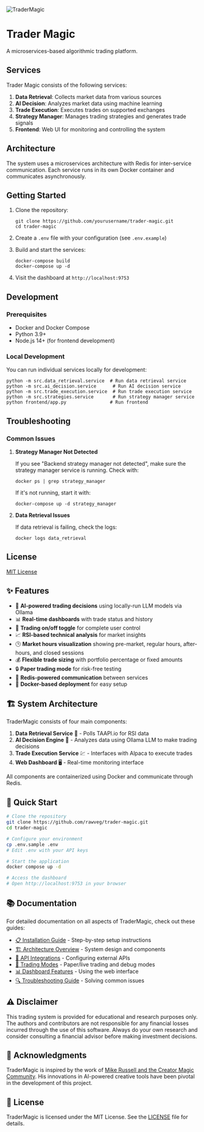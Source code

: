 ![TraderMagic](docs/img/dashboard-screenshot.png)

# Trader Magic

A microservices-based algorithmic trading platform.

## Services

Trader Magic consists of the following services:

1. **Data Retrieval**: Collects market data from various sources
2. **AI Decision**: Analyzes market data using machine learning
3. **Trade Execution**: Executes trades on supported exchanges
4. **Strategy Manager**: Manages trading strategies and generates trade signals
5. **Frontend**: Web UI for monitoring and controlling the system

## Architecture

The system uses a microservices architecture with Redis for inter-service communication. Each service runs in its own Docker container and communicates asynchronously.

## Getting Started

1. Clone the repository:
   ```
   git clone https://github.com/yourusername/trader-magic.git
   cd trader-magic
   ```

2. Create a `.env` file with your configuration (see `.env.example`)

3. Build and start the services:
   ```
   docker-compose build
   docker-compose up -d
   ```

4. Visit the dashboard at `http://localhost:9753`

## Development

### Prerequisites

- Docker and Docker Compose
- Python 3.9+
- Node.js 14+ (for frontend development)

### Local Development

You can run individual services locally for development:

```
python -m src.data_retrieval.service  # Run data retrieval service
python -m src.ai_decision.service      # Run AI decision service
python -m src.trade_execution.service  # Run trade execution service
python -m src.strategies.service       # Run strategy manager service
python frontend/app.py                # Run frontend
```

## Troubleshooting

### Common Issues

1. **Strategy Manager Not Detected**
   
   If you see "Backend strategy manager not detected", make sure the strategy manager service is running. Check with:
   
   ```
   docker ps | grep strategy_manager
   ```
   
   If it's not running, start it with:
   
   ```
   docker-compose up -d strategy_manager
   ```

2. **Data Retrieval Issues**
   
   If data retrieval is failing, check the logs:
   
   ```
   docker logs data_retrieval
   ```

## License

[MIT License](LICENSE)

## ✨ Features

- 🧠 **AI-powered trading decisions** using locally-run LLM models via Ollama
- 📊 **Real-time dashboards** with trade status and history
- 🛑 **Trading on/off toggle** for complete user control
- 📈 **RSI-based technical analysis** for market insights
- 🕒 **Market hours visualization** showing pre-market, regular hours, after-hours, and closed sessions
- 💰 **Flexible trade sizing** with portfolio percentage or fixed amounts
- 🔒 **Paper trading mode** for risk-free testing
- 🔄 **Redis-powered communication** between services
- 🐳 **Docker-based deployment** for easy setup

## 🏗️ System Architecture

TraderMagic consists of four main components:

1. **Data Retrieval Service** 📡 - Polls TAAPI.io for RSI data
2. **AI Decision Engine** 🧠 - Analyzes data using Ollama LLM to make trading decisions
3. **Trade Execution Service** 💹 - Interfaces with Alpaca to execute trades
4. **Web Dashboard** 🖥️ - Real-time monitoring interface

All components are containerized using Docker and communicate through Redis.

## 🚀 Quick Start

```bash
# Clone the repository
git clone https://github.com/rawveg/trader-magic.git
cd trader-magic

# Configure your environment
cp .env.sample .env
# Edit .env with your API keys

# Start the application
docker compose up -d

# Access the dashboard
# Open http://localhost:9753 in your browser
```

## 📚 Documentation

For detailed documentation on all aspects of TraderMagic, check out these guides:

- [📋 Installation Guide](docs/installation.md) - Step-by-step setup instructions
- [🏗️ Architecture Overview](docs/architecture.md) - System design and components
- [🔌 API Integrations](docs/api-integration.md) - Configuring external APIs
- [🚦 Trading Modes](docs/trading-modes.md) - Paper/live trading and debug modes
- [📊 Dashboard Features](docs/dashboard.md) - Using the web interface
- [🔍 Troubleshooting Guide](docs/troubleshooting.md) - Solving common issues

## ⚠️ Disclaimer

This trading system is provided for educational and research purposes only. The authors and contributors are not responsible for any financial losses incurred through the use of this software. Always do your own research and consider consulting a financial advisor before making investment decisions.

## 🙏 Acknowledgments

TraderMagic is inspired by the work of [Mike Russell and the Creator Magic Community](http://www.creatormagic.ai). His innovations in AI-powered creative tools have been pivotal in the development of this project.

## 📜 License

TraderMagic is licensed under the MIT License. See the [LICENSE](LICENSE) file for details.